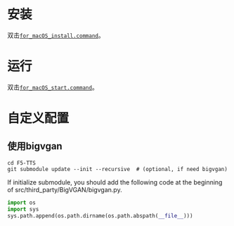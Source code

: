# 安装
双击[`for_macOS_install.command`](for_macOS_install.command)。
# 运行
双击[`for_macOS_start.command`](for_macOS_start.command)。
# 自定义配置
## 使用bigvgan
```command
cd F5-TTS
git submodule update --init --recursive  # (optional, if need bigvgan)
```
If initialize submodule, you should add the following code at the beginning of src/third_party/BigVGAN/bigvgan.py.
```py
import os
import sys
sys.path.append(os.path.dirname(os.path.abspath(__file__)))
```
